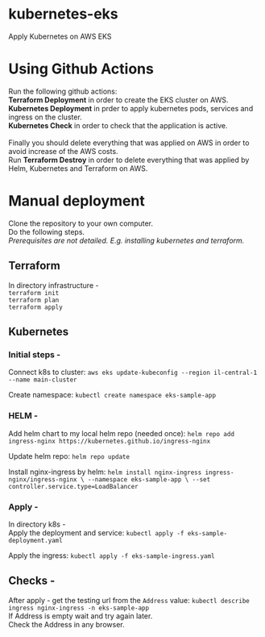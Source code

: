 # kubernetes-eks
Apply Kubernetes on AWS EKS

# Using Github Actions
Run the following github actions: <br>
**Terraform Deployment** in order to create the EKS cluster on AWS. <br>
**Kubernetes Deployment** in prder to apply kubernetes pods, services and ingress on the cluster. <br>
**Kubernetes Check** in order to check that the application is active. <br>
<br>
Finally you should delete everything that was applied on AWS in order to avoid increase of the AWS costs. <br>
Run **Terraform Destroy** in order to delete everything that was applied by Helm, Kubernetes and Terraform on AWS. <br>

# Manual deployment
Clone the repository to your own computer. <br>
Do the following steps. <br>
*Prerequisites are not detailed. E.g. installing kubernetes and terraform.*

## Terraform
In directory infrastructure - <br>
`terraform init` <br>
`terraform plan` <br>
`terraform apply` <br>

## Kubernetes

### Initial steps - 

Connect k8s to cluster:
`aws eks update-kubeconfig --region il-central-1 --name main-cluster`

Create namespace:
`kubectl create namespace eks-sample-app`



### HELM -

Add helm chart to my local helm repo (needed once):
`helm repo add ingress-nginx https://kubernetes.github.io/ingress-nginx`

Update helm repo:
`helm repo update`

Install nginx-ingress by helm:
`helm install nginx-ingress ingress-nginx/ingress-nginx \
--namespace eks-sample-app \
--set controller.service.type=LoadBalancer`

### Apply - 

In directory k8s - <br>
Apply the deployment and service:
`kubectl apply -f eks-sample-deployment.yaml`

Apply the ingress:
`kubectl apply -f eks-sample-ingress.yaml`

## Checks - 

After apply - get the testing url from the `Address` value: `kubectl describe ingress nginx-ingress -n eks-sample-app`<br>
If Address is empty wait and try again later.<br>
Check the Address in any browser.

